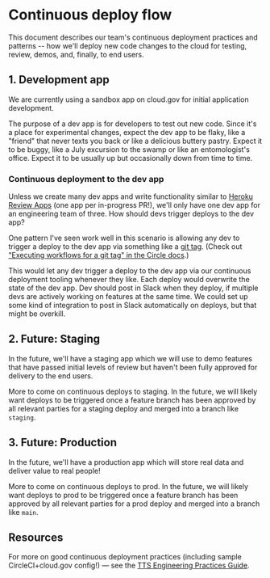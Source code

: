 # Continuous deploy flow

This document describes our team's continuous deployment practices and patterns -- how we'll deploy new code changes to the cloud for testing, review, demos, and, finally, to end users.

## 1. Development app

We are currently using a sandbox app on cloud.gov for initial application development.

The purpose of a dev app is for developers to test out new code. Since it's a place for experimental changes, expect the dev app to be flaky, like a "friend" that never texts you back or like a delicious buttery pastry. Expect it to be buggy, like a July excursion to the swamp or like an entomologist's office. Expect it to be usually up but occasionally down from time to time. 

### Continuous deployment to the dev app

Unless we create many dev apps and write functionality similar to [Heroku Review Apps](https://devcenter.heroku.com/articles/github-integration-review-apps) (one app per in-progress PR!), we'll only have one dev app for an engineering team of three. How should devs trigger deploys to the dev app?

One pattern I've seen work well in this scenario is allowing any dev to trigger a deploy to the dev app via something like a [git tag](https://git-scm.com/book/en/v2/Git-Basics-Tagging). (Check out ["Executing workflows for a git tag" in the Circle docs](https://circleci.com/docs/2.0/workflows/#executing-workflows-for-a-git-tag).) 

This would let any dev trigger a deploy to the dev app via our continuous deployment tooling whenever they like. Each deploy would overwrite the state of the dev app. Dev should post in Slack when they deploy, if multiple devs are actively working on features at the same time. We could set up some kind of integration to post in Slack automatically on deploys, but that might be overkill.

## 2. Future: Staging 

In the future, we'll have a staging app which we will use to demo features that have passed initial levels of review but haven't been fully approved for delivery to the end users.

More to come on continuous deploys to staging. In the future, we will likely want deploys to be triggered once a feature branch has been approved by all relevant parties for a staging deploy and merged into a branch like `staging`.

## 3. Future: Production 

In the future, we'll have a production app which will store real data and deliver value to real people!

More to come on continuous deploys to prod. In the future, we will likely want deploys to prod to be triggered once a feature branch has been approved by all relevant parties for a prod deploy and merged into a branch like `main`.

## Resources

For more on good continuous deployment practices (including sample CircleCI+cloud.gov config!) — see the [TTS Engineering Practices Guide](https://engineering.18f.gov/continuous-deployment/).
